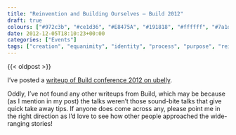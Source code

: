 ```yaml
---
title: "Reinvention and Building Ourselves — Build 2012"
draft: true
colours: ["#972c3b", "#ce1d36", "#E8475A", "#191818", "#ffffff", "#7a1d2a", "#F1F1F1"]
date: 2012-12-05T18:10:23+00:00
categories: ["Events"]
tags: ["creation", "equanimity", "identity", "process", "purpose", "reinvention", "seams"]
---
```


{{< oldpost >}}

I’ve posted a [writeup of Build conference 2012 on ubelly](http://www.ubelly.com/2012/12/reinvention-and-building-ourselves-build-2012/).

Oddly, I’ve not found any other writeups from Build, which may be because (as I mention in my post) the talks weren’t those sound-bite talks that give quick take away tips. If anyone does come across any, please point me in the right direction as I’d love to see how other people approached the wide-ranging stories!

	